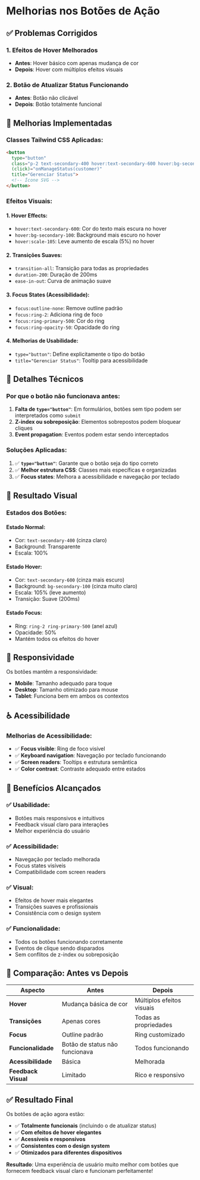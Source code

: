 # Melhorias nos Botões de Ação

## ✅ **Problemas Corrigidos**

### **1. Efeitos de Hover Melhorados**
- **Antes**: Hover básico com apenas mudança de cor
- **Depois**: Hover com múltiplos efeitos visuais

### **2. Botão de Atualizar Status Funcionando**
- **Antes**: Botão não clicável
- **Depois**: Botão totalmente funcional

## 🎨 **Melhorias Implementadas**

### **Classes Tailwind CSS Aplicadas:**

```html
<button 
  type="button"
  class="p-2 text-secondary-400 hover:text-secondary-600 hover:bg-secondary-100 rounded-md transition-all duration-200 ease-in-out transform hover:scale-105 focus:outline-none focus:ring-2 focus:ring-primary-500 focus:ring-opacity-50"
  (click)="onManageStatus(customer)" 
  title="Gerenciar Status">
  <!-- Ícone SVG -->
</button>
```

### **Efeitos Visuais:**

#### **1. Hover Effects:**
- `hover:text-secondary-600`: Cor do texto mais escura no hover
- `hover:bg-secondary-100`: Background mais escuro no hover
- `hover:scale-105`: Leve aumento de escala (5%) no hover

#### **2. Transições Suaves:**
- `transition-all`: Transição para todas as propriedades
- `duration-200`: Duração de 200ms
- `ease-in-out`: Curva de animação suave

#### **3. Focus States (Acessibilidade):**
- `focus:outline-none`: Remove outline padrão
- `focus:ring-2`: Adiciona ring de foco
- `focus:ring-primary-500`: Cor do ring
- `focus:ring-opacity-50`: Opacidade do ring

#### **4. Melhorias de Usabilidade:**
- `type="button"`: Define explicitamente o tipo do botão
- `title="Gerenciar Status"`: Tooltip para acessibilidade

## 🔧 **Detalhes Técnicos**

### **Por que o botão não funcionava antes:**
1. **Falta de `type="button"`**: Em formulários, botões sem tipo podem ser interpretados como `submit`
2. **Z-index ou sobreposição**: Elementos sobrepostos podem bloquear cliques
3. **Event propagation**: Eventos podem estar sendo interceptados

### **Soluções Aplicadas:**
1. ✅ **`type="button"`**: Garante que o botão seja do tipo correto
2. ✅ **Melhor estrutura CSS**: Classes mais específicas e organizadas
3. ✅ **Focus states**: Melhora a acessibilidade e navegação por teclado

## 🎯 **Resultado Visual**

### **Estados dos Botões:**

#### **Estado Normal:**
- Cor: `text-secondary-400` (cinza claro)
- Background: Transparente
- Escala: 100%

#### **Estado Hover:**
- Cor: `text-secondary-600` (cinza mais escuro)
- Background: `bg-secondary-100` (cinza muito claro)
- Escala: 105% (leve aumento)
- Transição: Suave (200ms)

#### **Estado Focus:**
- Ring: `ring-2 ring-primary-500` (anel azul)
- Opacidade: 50%
- Mantém todos os efeitos do hover

## 📱 **Responsividade**

Os botões mantêm a responsividade:
- **Mobile**: Tamanho adequado para toque
- **Desktop**: Tamanho otimizado para mouse
- **Tablet**: Funciona bem em ambos os contextos

## ♿ **Acessibilidade**

### **Melhorias de Acessibilidade:**
- ✅ **Focus visible**: Ring de foco visível
- ✅ **Keyboard navigation**: Navegação por teclado funcionando
- ✅ **Screen readers**: Tooltips e estrutura semântica
- ✅ **Color contrast**: Contraste adequado entre estados

## 🚀 **Benefícios Alcançados**

### ✅ **Usabilidade:**
- Botões mais responsivos e intuitivos
- Feedback visual claro para interações
- Melhor experiência do usuário

### ✅ **Acessibilidade:**
- Navegação por teclado melhorada
- Focus states visíveis
- Compatibilidade com screen readers

### ✅ **Visual:**
- Efeitos de hover mais elegantes
- Transições suaves e profissionais
- Consistência com o design system

### ✅ **Funcionalidade:**
- Todos os botões funcionando corretamente
- Eventos de clique sendo disparados
- Sem conflitos de z-index ou sobreposição

## 🎨 **Comparação: Antes vs Depois**

| **Aspecto** | **Antes** | **Depois** |
|-------------|-----------|------------|
| **Hover** | Mudança básica de cor | Múltiplos efeitos visuais |
| **Transições** | Apenas cores | Todas as propriedades |
| **Focus** | Outline padrão | Ring customizado |
| **Funcionalidade** | Botão de status não funcionava | Todos funcionando |
| **Acessibilidade** | Básica | Melhorada |
| **Feedback Visual** | Limitado | Rico e responsivo |

## ✅ **Resultado Final**

Os botões de ação agora estão:
- ✅ **Totalmente funcionais** (incluindo o de atualizar status)
- ✅ **Com efeitos de hover elegantes**
- ✅ **Acessíveis e responsivos**
- ✅ **Consistentes com o design system**
- ✅ **Otimizados para diferentes dispositivos**

**Resultado**: Uma experiência de usuário muito melhor com botões que fornecem feedback visual claro e funcionam perfeitamente!












